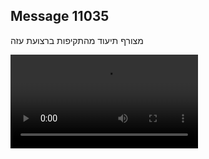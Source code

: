 ## Message 11035

מצורף תיעוד מהתקיפות ברצועת עזה

![Video](https://data.iron-swords.co.il/2024/August/24/11035/11035_media.mp4)
